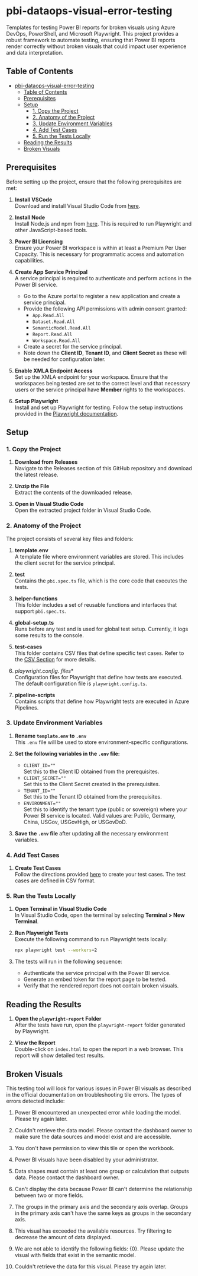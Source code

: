 # pbi-dataops-visual-error-testing

Templates for testing Power BI reports for broken visuals using Azure DevOps, PowerShell, and Microsoft Playwright. This project provides a robust framework to automate testing, ensuring that Power BI reports render correctly without broken visuals that could impact user experience and data interpretation.
## Table of Contents

- [pbi-dataops-visual-error-testing](#pbi-dataops-visual-error-testing)
  - [Table of Contents](#table-of-contents)
  - [Prerequisites](#prerequisites)
  - [Setup](#setup)
    - [1. Copy the Project](#1-copy-the-project)
    - [2. Anatomy of the Project](#2-anatomy-of-the-project)
    - [3. Update Environment Variables](#3-update-environment-variables)
    - [4. Add Test Cases](#4-add-test-cases)
    - [5. Run the Tests Locally](#5-run-the-tests-locally)
  - [Reading the Results](#reading-the-results)
  - [Broken Visuals](#broken-visuals)

## Prerequisites

Before setting up the project, ensure that the following prerequisites are met:

1. **Install VSCode**  
   Download and install Visual Studio Code from [here](https://code.visualstudio.com/).

2. **Install Node**  
   Install Node.js and npm from [here](https://nodejs.org/). This is required to run Playwright and other JavaScript-based tools.

3. **Power BI Licensing**  
   Ensure your Power BI workspace is within at least a Premium Per User Capacity. This is necessary for programmatic access and automation capabilities.

4. **Create App Service Principal**  
   A service principal is required to authenticate and perform actions in the Power BI service.
   - Go to the Azure portal to register a new application and create a service principal.
   - Provide the following API permissions with admin consent granted:
     - `App.Read.All`
     - `Dataset.Read.All`
     - `SemanticModel.Read.All`
     - `Report.Read.All`
     - `Workspace.Read.All`
   - Create a secret for the service principal.
   - Note down the **Client ID**, **Tenant ID**, and **Client Secret** as these will be needed for configuration later.

5. **Enable XMLA Endpoint Access**  
   Set up the XMLA endpoint for your workspace. Ensure that the workspaces being tested are set to the correct level and that necessary users or the service principal have **Member** rights to the workspaces.

6. **Setup Playwright**  
   Install and set up Playwright for testing. Follow the setup instructions provided in the [Playwright documentation](https://playwright.dev/docs/getting-started-vscode).

## Setup

### 1. Copy the Project

1. **Download from Releases**  
   Navigate to the Releases section of this GitHub repository and download the latest release.

2. **Unzip the File**  
   Extract the contents of the downloaded release.

3. **Open in Visual Studio Code**  
   Open the extracted project folder in Visual Studio Code.

### 2. Anatomy of the Project

The project consists of several key files and folders:

1. **template.env**  
   A template file where environment variables are stored. This includes the client secret for the service principal.

2. **test**  
   Contains the `pbi.spec.ts` file, which is the core code that executes the tests.

3. **helper-functions**  
   This folder includes a set of reusable functions and interfaces that support `pbi.spec.ts`.

4. **global-setup.ts**  
   Runs before any test and is used for global test setup. Currently, it logs some results to the console.

5. **test-cases**  
   This folder contains CSV files that define specific test cases. Refer to the [CSV Section](https://github.com/kerski/get-powerbireportpagesfortesting) for more details.

6. **playwright.config.* files**  
   Configuration files for Playwright that define how tests are executed. The default configuration file is `playwright.config.ts`.

7. **pipeline-scripts**  
   Contains scripts that define how Playwright tests are executed in Azure Pipelines.

### 3. Update Environment Variables

1. **Rename `template.env` to `.env`**  
   This `.env` file will be used to store environment-specific configurations.

2. **Set the following variables in the `.env` file:**
   - `CLIENT_ID=""`  
     Set this to the Client ID obtained from the prerequisites.
   - `CLIENT_SECRET=""`  
     Set this to the Client Secret created in the prerequisites.
   - `TENANT_ID=""`  
     Set this to the Tenant ID obtained from the prerequisites.
   - `ENVIRONMENT=""`  
     Set this to identify the tenant type (public or sovereign) where your Power BI service is located. Valid values are: Public, Germany, China, USGov, USGovHigh, or USGovDoD.

3. **Save the `.env` file** after updating all the necessary environment variables.

### 4. Add Test Cases

1. **Create Test Cases**  
   Follow the directions provided [here](https://github.com/kerski/get-powerbireportpagesfortesting) to create your test cases. The test cases are defined in CSV format.

### 5. Run the Tests Locally

1. **Open Terminal in Visual Studio Code**  
   In Visual Studio Code, open the terminal by selecting **Terminal > New Terminal**.

2. **Run Playwright Tests**  
   Execute the following command to run Playwright tests locally:
   ```bash
   npx playwright test --workers=2
3. The tests will run in the following sequence:
   - Authenticate the service principal with the Power BI service.
   - Generate an embed token for the report page to be tested.
   - Verify that the rendered report does not contain broken visuals.

## Reading the Results

1. **Open the `playwright-report` Folder**  
   After the tests have run, open the `playwright-report` folder generated by Playwright.

2. **View the Report**  
   Double-click on `index.html` to open the report in a web browser. This report will show detailed test results.

## Broken Visuals

This testing tool will look for various issues in Power BI visuals as described in the official documentation on troubleshooting tile errors. The types of errors detected include:

1. Power BI encountered an unexpected error while loading the model. Please try again later.

2. Couldn't retrieve the data model. Please contact the dashboard owner to make sure the data sources and model exist and are accessible.

3. You don't have permission to view this tile or open the workbook.

4. Power BI visuals have been disabled by your administrator.

5. Data shapes must contain at least one group or calculation that outputs data. Please contact the dashboard owner.

6. Can't display the data because Power BI can't determine the relationship between two or more fields.

7. The groups in the primary axis and the secondary axis overlap. Groups in the primary axis can't have the same keys as groups in the secondary axis.

8. This visual has exceeded the available resources. Try filtering to decrease the amount of data displayed.

9. We are not able to identify the following fields: {0}. Please update the visual with fields that exist in the semantic model.

10. Couldn't retrieve the data for this visual. Please try again later.
